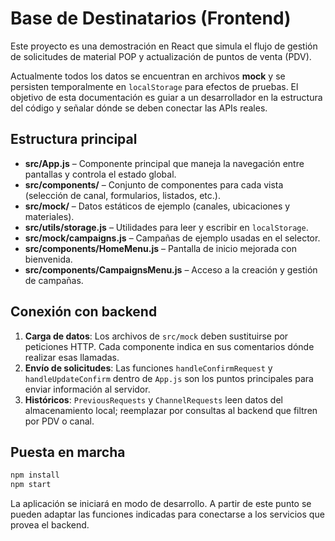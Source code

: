 # Base de Destinatarios (Frontend)

Este proyecto es una demostración en React que simula el flujo de gestión de solicitudes de material POP y actualización de puntos de venta (PDV).

Actualmente todos los datos se encuentran en archivos **mock** y se persisten temporalmente en `localStorage` para efectos de pruebas. El objetivo de esta documentación es guiar a un desarrollador en la estructura del código y señalar dónde se deben conectar las APIs reales.

## Estructura principal

- **src/App.js** – Componente principal que maneja la navegación entre pantallas y controla el estado global.
- **src/components/** – Conjunto de componentes para cada vista (selección de canal, formularios, listados, etc.).
- **src/mock/** – Datos estáticos de ejemplo (canales, ubicaciones y materiales).
- **src/utils/storage.js** – Utilidades para leer y escribir en `localStorage`.
- **src/mock/campaigns.js** – Campañas de ejemplo usadas en el selector.
- **src/components/HomeMenu.js** – Pantalla de inicio mejorada con bienvenida.
- **src/components/CampaignsMenu.js** – Acceso a la creación y gestión de campañas.

## Conexión con backend

1. **Carga de datos**: Los archivos de `src/mock` deben sustituirse por peticiones HTTP. Cada componente indica en sus comentarios dónde realizar esas llamadas.
2. **Envío de solicitudes**: Las funciones `handleConfirmRequest` y `handleUpdateConfirm` dentro de `App.js` son los puntos principales para enviar información al servidor.
3. **Históricos**: `PreviousRequests` y `ChannelRequests` leen datos del almacenamiento local; reemplazar por consultas al backend que filtren por PDV o canal.

## Puesta en marcha

```bash
npm install
npm start
```

La aplicación se iniciará en modo de desarrollo. A partir de este punto se pueden adaptar las funciones indicadas para conectarse a los servicios que provea el backend.

